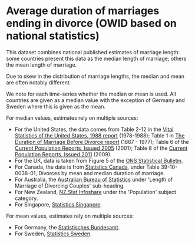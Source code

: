 # Average duration of marriages ending in divorce (OWID based on national statistics)

This dataset combines national published estimates of marriage length: some countries present this data as the median length of marriage; others the mean length of marriage.

Due to skew in the distribution of marriage lengths, the median and mean are often notably different.

We note for each time-series whether the median or mean is used. All countries are given as a median value with the exception of Germany and Sweden where this is given as the mean.

For median values, estimates rely on multiple sources:
- For the United States, the data comes from Table 2-12 in the <a href="https://www.cdc.gov/nchs/data/vsus/mgdv88_3.pdf">Vital Statistics of the United States, 1988 report</a> (1978-1988); Table 1 in <a href="https://www.cdc.gov/nchs/data/series/sr_21/sr21_038.pdf">The Duration of Marriage Before Divorce report</a> (1867 - 1977); Table 6 of the <a href="https://www.census.gov/prod/2005pubs/p70-97.pdf">Current Population Reports, Issued 2005</a> (2001); Table 8 of the <a href="https://www.census.gov/prod/2011pubs/p70-125.pdf">Current Population Reports, Issued 2011</a> (2009).
- For the UK, data is taken from Figure 5 of the <a href="https://www.ons.gov.uk/peoplepopulationandcommunity/birthsdeathsandmarriages/divorce/bulletins/divorcesinenglandandwales/2018">ONS Statistical Bulletin</a>.
- For Canada, the data is from <a href="https://www150.statcan.gc.ca/t1/tbl1/en/cv.action?pid=3910003801#timeframe">Statistics Canada</a>, under Table 39-10-0038-01, Divorces by mean and median duration of marriage.
- For Australia, the <a href="https://www.abs.gov.au/AUSSTATS/abs@.nsf/Previousproducts/3310.0Main%20Features42017?opendocument&tabname=Summary&prodno=3310.0&issue=2017&num=&view=">Australian Bureau of Statistics</a> under 'Length of Marriage of Divorcing Couples' sub-heading.
- For New Zealand, <a href="http://archive.stats.govt.nz/infoshare/">NZ.Stat Infoshare</a> under the 'Population' subject category.
- For Singapore, <a href="
https://www.singstat.gov.sg/find-data/search-by-theme/population/marital-status-marriages-and-divorces/latest-data">Statistics Singapore</a>.

For mean values, estimates rely on multiple sources:
- For Germany, the <a href="https://www.destatis.de/EN/Themes/Society-Environment/Population/Marriages-Divorces-Life-Partnerships/Tables/statistical-parameters.html">Statistisches Bundesamt</a>.
- For Sweden, <a href="http://www.statistikdatabasen.scb.se/pxweb/en/ssd/START__BE__BE0101__BE0101L/AktenskapVaraktighet/">Statistics Sweden</a>.